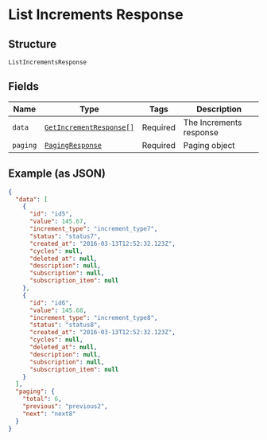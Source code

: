 
# List Increments Response

## Structure

`ListIncrementsResponse`

## Fields

| Name | Type | Tags | Description |
|  --- | --- | --- | --- |
| `data` | [`GetIncrementResponse[]`](../../doc/models/get-increment-response.md) | Required | The Increments response |
| `paging` | [`PagingResponse`](../../doc/models/paging-response.md) | Required | Paging object |

## Example (as JSON)

```json
{
  "data": [
    {
      "id": "id5",
      "value": 145.67,
      "increment_type": "increment_type7",
      "status": "status7",
      "created_at": "2016-03-13T12:52:32.123Z",
      "cycles": null,
      "deleted_at": null,
      "description": null,
      "subscription": null,
      "subscription_item": null
    },
    {
      "id": "id6",
      "value": 145.68,
      "increment_type": "increment_type8",
      "status": "status8",
      "created_at": "2016-03-13T12:52:32.123Z",
      "cycles": null,
      "deleted_at": null,
      "description": null,
      "subscription": null,
      "subscription_item": null
    }
  ],
  "paging": {
    "total": 6,
    "previous": "previous2",
    "next": "next8"
  }
}
```

